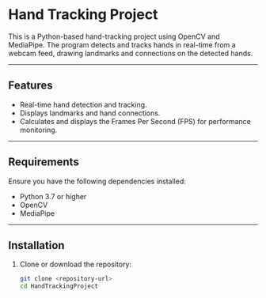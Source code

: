 # Hand Tracking Project

This is a Python-based hand-tracking project using OpenCV and MediaPipe. The program detects and tracks hands in real-time from a webcam feed, drawing landmarks and connections on the detected hands.

---

## Features
- Real-time hand detection and tracking.
- Displays landmarks and hand connections.
- Calculates and displays the Frames Per Second (FPS) for performance monitoring.

---

## Requirements

Ensure you have the following dependencies installed:

- Python 3.7 or higher
- OpenCV
- MediaPipe

---

## Installation

1. Clone or download the repository:
   ```bash
   git clone <repository-url>
   cd HandTrackingProject

